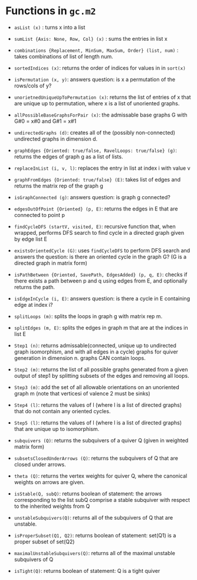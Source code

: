 # Functions in `gc.m2`
* `asList (x)` : turns x into a list 

* `sumList {Axis: None, Row, Col} (x)` : sums the entries in list x 

* `combinations {Replacement, MinSum, MaxSum, Order} (list, num)` : takes combinations of list of length num. 

* `sortedIndices (x)`: returns the order of indices for values in in `sort(x)`

* `isPermutation (x, y)`: answers question: is x a permutation of the rows/cols of y? 

* `unorietnedUniqueUpToPermutation (x)`: returns the list of entries of x that are unique up to permutation, where x is a list of unoriented graphs. 

* `allPossibleBaseGraphsForPair (x)`: the admissable base graphs G with G#0 = x#0 and G#1 = x#1

* `undirectedGraphs (d)`: creates all of the (possibly non-connected) undirected graphs in dimension d. 

* `graphEdges {Oriented: true/false, RavelLoops: true/false} (g)`: returns the edges of graph g as a list of lists. 

* `replaceInList (i, v, l)`: replaces the entry in list at index i with value v

* `graphFromEdges {Oriented: true/false} (E)`: takes list of edges and returns the matrix rep of the graph g

* `isGraphConnected (g)`: answers question: is graph g connected? 

* `edgesOutOfPoint {Oriented} (p, E)`: returns the edges in E that are connected to point p

* `findCycleDFS (startV, visited, E)`: recursive function that, when wrapped, performs DFS search to find cycle in a directed graph given by edge list E

* `existsOrientedCycle (G)`: uses `findCycleDFS` to perform DFS search and answers the question: is there an oriented cycle in the graph G? (G is a directed graph in matrix form)

* `isPathBetween {Oriented, SavePath, EdgesAdded} (p, q, E)`: checks if there exists a path between p and q using edges from E, and optionally returns the path. 

* `isEdgeInCycle (i, E)`: answers question: is there a cycle in E containing edge at index i? 

* `splitLoops (m)`: splits the loops in graph g with matrix rep m. 

* `splitEdges (m, E)`: splits the edges in graph m that are at the indices in list E 

* `Step1 (n)`: returns admissable(connected, unique up to undirected graph isomorphism, and with all edges in a cycle) graphs for quiver generation in dimension n. graphs CAN contain loops. 

* `Step2 (m)`: returns the list of all possible graphs generated from a given output of step1 by splitting subsets of the edges and removing all loops. 

* `Step3 (m)`: add the set of all allowable orientations on an unoriented graph m (note that verticesi of valence 2 must be sinks)

* `Step4 (l)`: returns the values of l (where l is a list of directed graphs) that do not contain any oriented cycles. 

* `Step5 (l)`: returns the values of l (where l is a list of directed graphs) that are unique up to isomorphism. 

* `subquivers (Q)`: returns the subquivers of a quiver Q (given in weighted matrix form)

* `subsetsClosedUnderArrows (Q)`: returns the subquivers of Q that are closed under arrows.

* `theta (Q)`: returns the vertex weights for quiver Q, where the canonical weights on arrows are given.

* `isStable(Q, subQ)`: returns boolean of statement: the arrows corresponding to the list subQ comprise a stable subquiver with respect to the inherited weights from Q

* `unstableSubquivers(Q)`: returns all of the subquivers of Q that are unstable. 

* `isProperSubset(Q1, Q2)`: returns boolean of statement: set(Q1) is a proper subset of set(Q2)

* `maximalUnstableSubquivers(Q)`: returns all of the maximal unstable subquivers of Q

* `isTight(Q)`: returns boolean of statement: Q is a tight quiver
